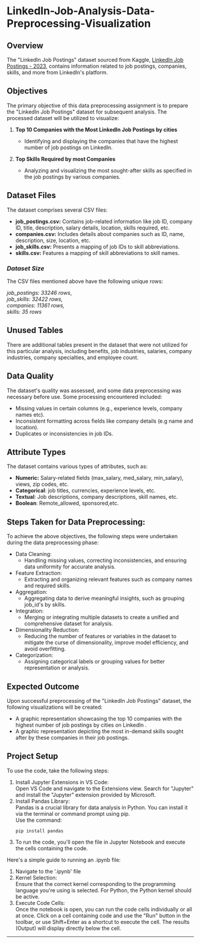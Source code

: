 # LinkedIn-Job-Analysis-Data-Preprocessing-Visualization

## Overview
The "LinkedIn Job Postings" dataset sourced from Kaggle, [LinkedIn Job Postings - 2023](https://www.kaggle.com/datasets/arshkon/linkedin-job-postings/data), contains information related to job postings, companies, skills, and more from LinkedIn's platform.

## Objectives

The primary objective of this data preprocessing assignment is to prepare the "LinkedIn Job Postings" dataset for subsequent analysis. The processed dataset will be utilized to visualize:

1. **Top 10 Companies with the Most LinkedIn Job Postings by cities**

    * Identifying and displaying the companies that have the highest number of job postings on LinkedIn.

2. **Top Skills Required by most Companies**

    * Analyzing and visualizing the most sought-after skills as specified in the job postings by various companies.

## Dataset Files
The dataset comprises several CSV files:

- **job_postings.csv:** Contains job-related information like job ID, company ID, title, description, salary details, location, skills required, etc.
- **companies.csv:** Includes details about companies such as ID, name, description, size, location, etc.
- **job_skills.csv:** Presents a mapping of job IDs to skill abbreviations.
- **skills.csv:**  Features a mapping of skill abbreviations to skill names.

### _Dataset Size_

The CSV files mentioned above have the following unique rows:

_job_postings:_ _33246_ _rows_,  
_job_skills_: _32422  _rows_,_  
_companies:_ _11361 _rows_,_  
_skills:_ _35 _rows__  

## Unused Tables
There are additional tables present in the dataset that were not utilized for this particular analysis, including benefits, job industries, salaries, company industries, company specialties, and employee count.

## Data Quality
The dataset's quality was assessed, and some data preprocessing was necessary before use. Some processing encountered included:

- Missing values in certain columns (e.g., experience levels, company names etc).
- Inconsistent formatting across fields like company details (e.g name and location).
- Duplicates or inconsistencies in job IDs.

## Attribute Types
The dataset contains various types of attributes, such as:
- **Numeric:** Salary-related fields (max_salary, med_salary, min_salary), views, zip codes, etc.
- **Categorical**: job titles, currencies, experience levels, etc.
- **Textual**: Job descriptions, company descriptions, skill names, etc.
- **Boolean**: Remote_allowed, sponsored,etc.

## Steps Taken for Data Preprocessing:
To achieve the above objectives, the following steps were undertaken during the data preprocessing phase:

* Data Cleaning:
    * Handling missing values, correcting inconsistencies, and ensuring data uniformity for accurate analysis.
* Feature Extraction:
    * Extracting and organizing relevant features such as company names and required skills.
* Aggregation:
    * Aggregating data to derive meaningful insights, such as grouping job_id's by skills.
* Integration:
    * Merging or integrating multiple datasets to create a unified and comprehensive dataset for analysis.
* Dimensionality Reduction:
    * Reducing the number of features or variables in the dataset to mitigate the curse of dimensionality, improve model efficiency, and avoid overfitting.
* Categorization: 
    * Assigning categorical labels or grouping values for better representation or analysis.

## Expected Outcome

Upon successful preprocessing of the "LinkedIn Job Postings" dataset, the following visualizations will be created:

- A graphic representation showcasing the top 10 companies with the highest number of job postings by cities on LinkedIn .
- A graphic representation depicting the most in-demand skills sought after by these companies in their job postings.

## Project Setup
To use the code, take the following steps:

1. Install Jupyter Extensions in VS Code:  
    Open VS Code and navigate to the Extensions view. Search for "Jupyter" and install the "Jupyter" extension provided by Microsoft.
2. Install Pandas Library:  
    Pandas is a crucial library for data analysis in Python. You can install it via the terminal or command prompt using pip.  
    Use the command:
    ```
    pip install pandas
    ```
3. To run the code, you'll open the file in Jupyter Notebook and execute the cells containing the code.

Here's a simple guide to running an .ipynb file:  
1. Navigate to the '.ipynb' file
2. Kernel Selection:   
    Ensure that the correct kernel corresponding to the programming language you're using is selected. For Python, the Python kernel should be active.
3. Execute Code Cells:   
    Once the notebook is open, you can run the code cells individually or all at once. Click on a cell containing code and use the "Run" button in the toolbar, or use Shift+Enter as a shortcut to execute the cell. The results (Output) will display directly below the cell. 

<hr>
    